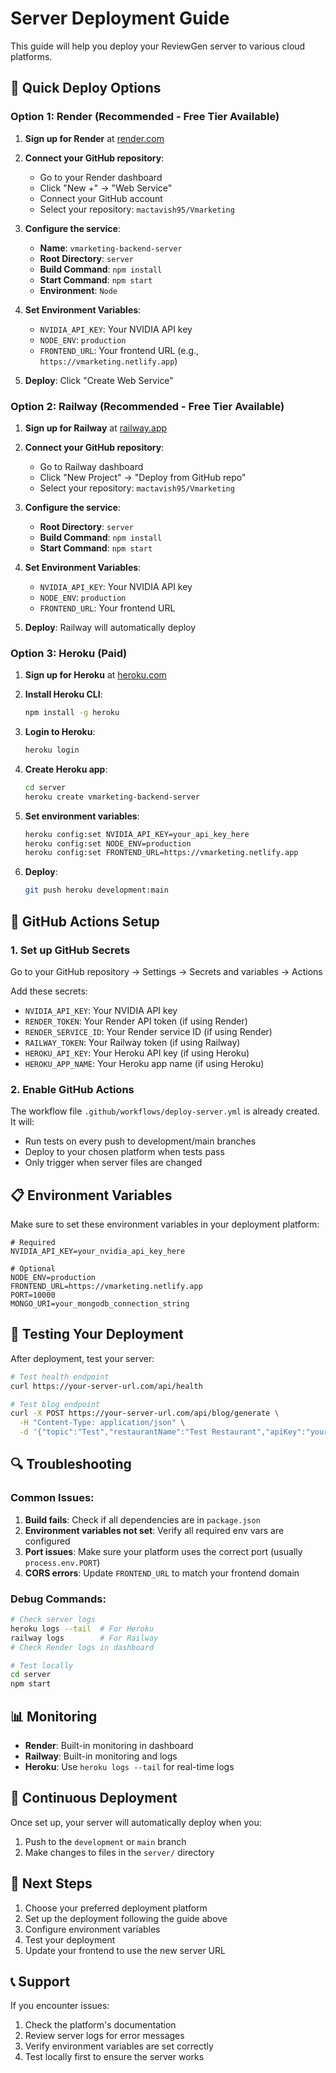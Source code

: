 # Server Deployment Guide

This guide will help you deploy your ReviewGen server to various cloud platforms.

## 🚀 Quick Deploy Options

### Option 1: Render (Recommended - Free Tier Available)

1. **Sign up for Render** at [render.com](https://render.com)
2. **Connect your GitHub repository**:
   - Go to your Render dashboard
   - Click "New +" → "Web Service"
   - Connect your GitHub account
   - Select your repository: `mactavish95/Vmarketing`

3. **Configure the service**:
   - **Name**: `vmarketing-backend-server`
   - **Root Directory**: `server`
   - **Build Command**: `npm install`
   - **Start Command**: `npm start`
   - **Environment**: `Node`

4. **Set Environment Variables**:
   - `NVIDIA_API_KEY`: Your NVIDIA API key
   - `NODE_ENV`: `production`
   - `FRONTEND_URL`: Your frontend URL (e.g., `https://vmarketing.netlify.app`)

5. **Deploy**: Click "Create Web Service"

### Option 2: Railway (Recommended - Free Tier Available)

1. **Sign up for Railway** at [railway.app](https://railway.app)
2. **Connect your GitHub repository**:
   - Go to Railway dashboard
   - Click "New Project" → "Deploy from GitHub repo"
   - Select your repository: `mactavish95/Vmarketing`

3. **Configure the service**:
   - **Root Directory**: `server`
   - **Build Command**: `npm install`
   - **Start Command**: `npm start`

4. **Set Environment Variables**:
   - `NVIDIA_API_KEY`: Your NVIDIA API key
   - `NODE_ENV`: `production`
   - `FRONTEND_URL`: Your frontend URL

5. **Deploy**: Railway will automatically deploy

### Option 3: Heroku (Paid)

1. **Sign up for Heroku** at [heroku.com](https://heroku.com)
2. **Install Heroku CLI**:
   ```bash
   npm install -g heroku
   ```

3. **Login to Heroku**:
   ```bash
   heroku login
   ```

4. **Create Heroku app**:
   ```bash
   cd server
   heroku create vmarketing-backend-server
   ```

5. **Set environment variables**:
   ```bash
   heroku config:set NVIDIA_API_KEY=your_api_key_here
   heroku config:set NODE_ENV=production
   heroku config:set FRONTEND_URL=https://vmarketing.netlify.app
   ```

6. **Deploy**:
   ```bash
   git push heroku development:main
   ```

## 🔧 GitHub Actions Setup

### 1. Set up GitHub Secrets

Go to your GitHub repository → Settings → Secrets and variables → Actions

Add these secrets:
- `NVIDIA_API_KEY`: Your NVIDIA API key
- `RENDER_TOKEN`: Your Render API token (if using Render)
- `RENDER_SERVICE_ID`: Your Render service ID (if using Render)
- `RAILWAY_TOKEN`: Your Railway token (if using Railway)
- `HEROKU_API_KEY`: Your Heroku API key (if using Heroku)
- `HEROKU_APP_NAME`: Your Heroku app name (if using Heroku)

### 2. Enable GitHub Actions

The workflow file `.github/workflows/deploy-server.yml` is already created. It will:
- Run tests on every push to development/main branches
- Deploy to your chosen platform when tests pass
- Only trigger when server files are changed

## 📋 Environment Variables

Make sure to set these environment variables in your deployment platform:

```env
# Required
NVIDIA_API_KEY=your_nvidia_api_key_here

# Optional
NODE_ENV=production
FRONTEND_URL=https://vmarketing.netlify.app
PORT=10000
MONGO_URI=your_mongodb_connection_string
```

## 🧪 Testing Your Deployment

After deployment, test your server:

```bash
# Test health endpoint
curl https://your-server-url.com/api/health

# Test blog endpoint
curl -X POST https://your-server-url.com/api/blog/generate \
  -H "Content-Type: application/json" \
  -d '{"topic":"Test","restaurantName":"Test Restaurant","apiKey":"your_key"}'
```

## 🔍 Troubleshooting

### Common Issues:

1. **Build fails**: Check if all dependencies are in `package.json`
2. **Environment variables not set**: Verify all required env vars are configured
3. **Port issues**: Make sure your platform uses the correct port (usually `process.env.PORT`)
4. **CORS errors**: Update `FRONTEND_URL` to match your frontend domain

### Debug Commands:

```bash
# Check server logs
heroku logs --tail  # For Heroku
railway logs        # For Railway
# Check Render logs in dashboard

# Test locally
cd server
npm start
```

## 📊 Monitoring

- **Render**: Built-in monitoring in dashboard
- **Railway**: Built-in monitoring and logs
- **Heroku**: Use `heroku logs --tail` for real-time logs

## 🔄 Continuous Deployment

Once set up, your server will automatically deploy when you:
1. Push to the `development` or `main` branch
2. Make changes to files in the `server/` directory

## 🎯 Next Steps

1. Choose your preferred deployment platform
2. Set up the deployment following the guide above
3. Configure environment variables
4. Test your deployment
5. Update your frontend to use the new server URL

## 📞 Support

If you encounter issues:
1. Check the platform's documentation
2. Review server logs for error messages
3. Verify environment variables are set correctly
4. Test locally first to ensure the server works 